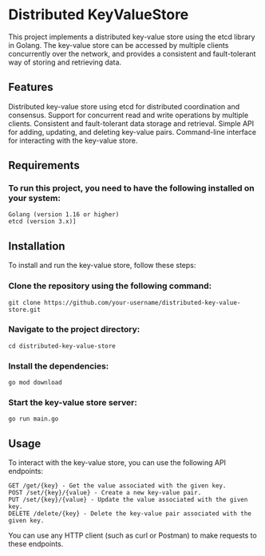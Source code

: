 # Distributed KeyValueStore
This project implements a distributed key-value store using the etcd library in Golang. The key-value store can be accessed by multiple clients concurrently over the network, and provides a consistent and fault-tolerant way of storing and retrieving data.


## Features
Distributed key-value store using etcd for distributed coordination and consensus.
Support for concurrent read and write operations by multiple clients.
Consistent and fault-tolerant data storage and retrieval.
Simple API for adding, updating, and deleting key-value pairs.
Command-line interface for interacting with the key-value store.


## Requirements
### To run this project, you need to have the following installed on your system:

```
Golang (version 1.16 or higher)
etcd (version 3.x)]
```

## Installation
To install and run the key-value store, follow these steps:

### Clone the repository using the following command:
```git clone https://github.com/your-username/distributed-key-value-store.git```

### Navigate to the project directory:
```cd distributed-key-value-store```

### Install the dependencies:
```go mod download```

### Start the key-value store server:
```go run main.go```



## Usage
To interact with the key-value store, you can use the following API endpoints:
```
GET /get/{key} - Get the value associated with the given key.
POST /set/{key}/{value} - Create a new key-value pair.
PUT /set/{key}/{value} - Update the value associated with the given key.
DELETE /delete/{key} - Delete the key-value pair associated with the given key.
```
You can use any HTTP client (such as curl or Postman) to make requests to these endpoints.
